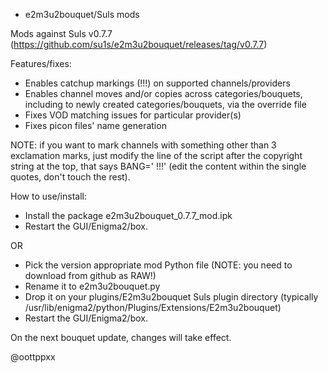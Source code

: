 * e2m3u2bouquet/Suls mods

Mods against Suls v0.7.7 (https://github.com/su1s/e2m3u2bouquet/releases/tag/v0.7.7)

Features/fixes:

* Enables catchup markings (!!!) on supported channels/providers
* Enables channel moves and/or copies across categories/bouquets,
including to newly created categories/bouquets, via the override file
* Fixes VOD matching issues for particular provider(s)
* Fixes picon files' name generation

NOTE: if you want to mark channels with something other than 3
exclamation marks, just modify the line of the script after the
copyright string at the top, that says BANG=' !!!' (edit the
content within the single quotes, don't touch the rest).

How to use/install:

* Install the package e2m3u2bouquet_0.7.7_mod.ipk
* Restart the GUI/Enigma2/box.

OR

* Pick the version appropriate mod Python file (NOTE: you need
to download from github as RAW!)
* Rename it to e2m3u2bouquet.py
* Drop it on your plugins/E2m3u2bouquet Suls plugin directory
(typically /usr/lib/enigma2/python/Plugins/Extensions/E2m3u2bouquet)
* Restart the GUI/Enigma2/box.

On the next bouquet update, changes will take effect.

@oottppxx
